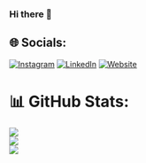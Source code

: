 ### Hi there 👋

## 🌐 Socials:
[![Instagram](https://img.shields.io/badge/Instagram-%23E4405F.svg?logo=Instagram&logoColor=white)](https://instagram.com/biel_schmidt) [![LinkedIn](https://img.shields.io/badge/LinkedIn-%230077B5.svg?logo=linkedin&logoColor=white)](https://linkedin.com/in/schmidtgabriel2509) [![Website](https://img.shields.io/badge/schmidtGabriel-purple)
](https://www.schmidtgabriel.dev.br/)

# 📊 GitHub Stats:  
![](https://github-readme-streak-stats.herokuapp.com/?user=schmidtGabriel&theme=dark&hide_border=false)
<br/>
![](https://github-readme-stats.vercel.app/api?username=schmidtGabriel&theme=dark&hide_border=false&include_all_commits=false&count_private=false) 
<br/>
![](https://github-readme-stats.vercel.app/api/top-langs/?username=schmidtGabriel&theme=dark&hide_border=false&include_all_commits=false&count_private=true&layout=compact)
<br/>

